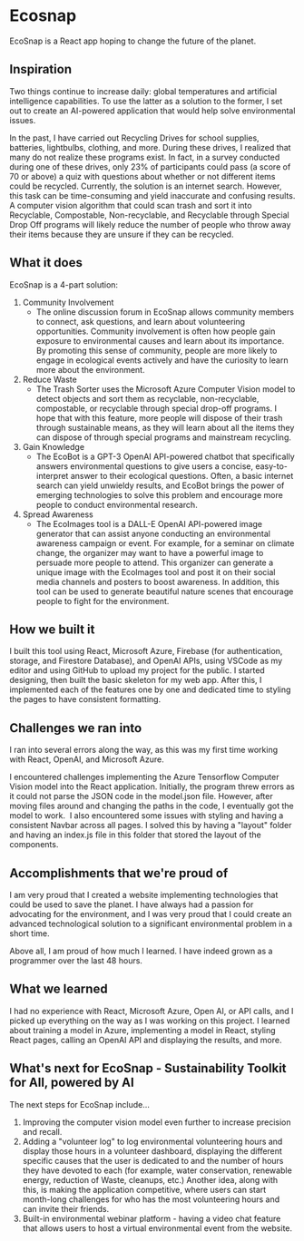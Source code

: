 # Ecosnap
EcoSnap is a React app hoping to change the future of the planet.

## Inspiration

Two things continue to increase daily: global temperatures and artificial intelligence capabilities. To use the latter as a solution to the former, I set out to create an AI-powered application that would help solve environmental issues.

In the past, I have carried out Recycling Drives for school supplies, batteries, lightbulbs, clothing, and more. During these drives, I realized that many do not realize these programs exist. In fact, in a survey conducted during one of these drives, only 23% of participants could pass (a score of 70 or above) a quiz with questions about whether or not different items could be recycled. Currently, the solution is an internet search. However, this task can be time-consuming and yield inaccurate and confusing results. A computer vision algorithm that could scan trash and sort it into Recyclable, Compostable, Non-recyclable, and Recyclable through Special Drop Off programs will likely reduce the number of people who throw away their items because they are unsure if they can be recycled. 

## What it does

EcoSnap is a 4-part solution:

1. Community Involvement
    - The online discussion forum in EcoSnap allows community members to connect, ask questions, and learn about volunteering opportunities. Community involvement is often how people gain exposure to environmental causes and learn about its importance. By promoting this sense of community, people are more likely to engage in ecological events actively and have the curiosity to learn more about the environment.
2. Reduce Waste
    - The Trash Sorter uses the Microsoft Azure Computer Vision model to detect objects and sort them as recyclable, non-recyclable, compostable, or recyclable through special drop-off programs. I hope that with this feature, more people will dispose of their trash through sustainable means, as they will learn about all the items they can dispose of through special programs and mainstream recycling.
3. Gain Knowledge
    - The EcoBot is a GPT-3 OpenAI API-powered chatbot that specifically answers environmental questions to give users a concise, easy-to-interpret answer to their ecological questions. Often, a basic internet search can yield unwieldy results, and EcoBot brings the power of emerging technologies to solve this problem and encourage more people to conduct environmental research.
4. Spread Awareness
    - The EcoImages tool is a DALL-E OpenAI API-powered image generator that can assist anyone conducting an environmental awareness campaign or event. For example, for a seminar on climate change, the organizer may want to have a powerful image to persuade more people to attend. This organizer can generate a unique image with the EcoImages tool and post it on their social media channels and posters to boost awareness. In addition, this tool can be used to generate beautiful nature scenes that encourage people to fight for the environment.

## How we built it

I built this tool using React, Microsoft Azure, Firebase (for authentication, storage, and Firestore Database), and OpenAI APIs, using VSCode as my editor and using GitHub to upload my project for the public. I started designing, then built the basic skeleton for my web app. After this, I implemented each of the features one by one and dedicated time to styling the pages to have consistent formatting.

## Challenges we ran into

I ran into several errors along the way, as this was my first time working with React, OpenAI, and Microsoft Azure. 

I encountered challenges implementing the Azure Tensorflow Computer Vision model into the React application. Initially, the program threw errors as it could not parse the JSON code in the model.json file. However, after moving files around and changing the paths in the code, I eventually got the model to work.
 I also encountered some issues with styling and having a consistent Navbar across all pages. I solved this by having a "layout" folder and having an index.js file in this folder that stored the layout of the components.



## Accomplishments that we're proud of

I am very proud that I created a website implementing technologies that could be used to save the planet. I have always had a passion for advocating for the environment, and I was very proud that I could create an advanced technological solution to a significant environmental problem in a short time.

Above all, I am proud of how much I learned. I have indeed grown as a programmer over the last 48 hours.

## What we learned

I had no experience with React, Microsoft Azure, Open AI, or API calls, and I picked up everything on the way as I was working on this project. I learned about training a model in Azure, implementing a model in React, styling React pages, calling an OpenAI API and displaying the results, and more.

## What's next for EcoSnap - Sustainability Toolkit for All, powered by AI

The next steps for EcoSnap include…

1. Improving the computer vision model even further to increase precision and recall.
2. Adding a "volunteer log" to log environmental volunteering hours and display those hours in a volunteer dashboard, displaying the different specific causes that the user is dedicated to and the number of hours they have devoted to each (for example, water conservation, renewable energy, reduction of Waste, cleanups, etc.) Another idea, along with this, is making the application competitive, where users can start month-long challenges for who has the most volunteering hours and can invite their friends.
3. Built-in environmental webinar platform - having a video chat feature that allows users to host a virtual environmental event from the website.
